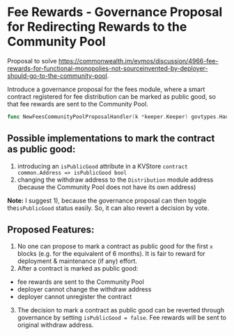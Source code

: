 # Fee Rewards - Governance Proposal for Redirecting Rewards to the Community Pool

Proposal to solve https://commonwealth.im/evmos/discussion/4966-fee-rewards-for-functional-monopolies-not-sourceinvented-by-deployer-should-go-to-the-community-pool.

Introduce a governance proposal for the fees module, where a smart contract registered for fee distribution can be marked as public good, so that fee rewards are sent to the Community Pool.


```go
func NewFeesCommunityPoolProposalHandler(k *keeper.Keeper) govtypes.Handler {}
```

## Possible implementations to mark the contract as public good:

1) introducing an `isPublicGood` attribute in a KVStore `contract common.Address => isPublicGood bool`
2) changing the withdraw address to the `Distribution` module address (because the Community Pool does not have its own address)

**Note:** I suggest 1), because the governance proposal can then toggle the`isPublicGood` status easily. So, it can also revert a decision by vote.

## Proposed Features:

1) No one can propose to mark a contract as public good for the first `x` blocks (e.g. for the equivalent of 6 months). It is fair to reward for deployment & maintenance (if any) effort.
2) After a contract is marked as public good:
  - fee rewards are sent to the Community Pool
  - deployer cannot change the withdraw address
  - deployer cannot unregister the contract
3) The decision to mark a contract as public good can be reverted through governance by setting `isPublicGood = false`. Fee rewards will be sent to original withdraw address.
